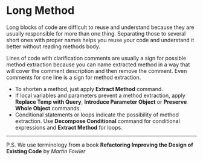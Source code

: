 # Long Method

Long blocks of code are difficult to reuse and understand because they are usually responsible for more than one thing. Separating those to several short ones with proper names helps you reuse your code and understand it better without reading methods body.

Lines of code with clarification comments are usually a sign for possible method extraction because you can name extracted method in a way that will cover the comment description and then remove the comment. Even comments for one line is a sign for method extraction.

* To shorten a method, just apply **Extract Method** command.
* If local variables and parameters prevent a method extraction, apply **Replace Temp with Query**, **Introduce Parameter Object** or **Preserve Whole Object** commands.
* Conditional statements or loops indicate the possibility of method extraction. Use **Decompose Conditional** command for conditional expressions and **Extract Method** for loops.

***

P.S. We use terminology from a book **Refactoring Improving the Design of Existing Code** by *Martin Fowler*
